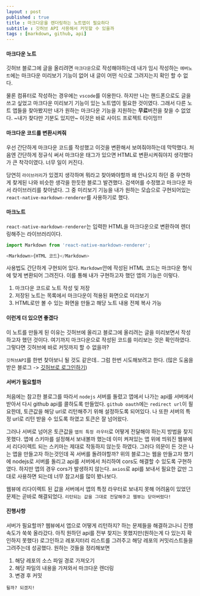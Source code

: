 ```yaml
---
layout : post
published : true
title : 마크다운을 렌더링하는 노트앱이 필요하다
subtitle : 깃허브 API 사용해서 커밋할 수 있을까
tags : [markdown, github, api]
---
```

#### 마크다운 노트
깃허브 블로그에 글을 올리려면 `마크다운`으로 작성해야하는데 내가 임시 작성하는 `에버노트`에는 마크다운 미리보기 기능이 없어 내 글이 어떤 식으로 그려지는지 확인 할 수 없다.
  
물론 컴퓨터로 작성하는 경우에는 `vscode`를 이용한다. 하지만 나는 핸드폰으로도 글을 쓰고 싶었고 마크다운 미리보기 기능이 있는 노트앱이 필요한 것이였다.
그래서 다른 노트 앱들을 찾아봤지만 내가 원하는 마크다운 기능을 지원하는 **무료**버전을 찾을 수 없었다. ~내가 찾다만 기분도 있지만~ 이것은 바로 사이드 프로젝트 타이밍!!!
  
#### 마크다운 코드를 변환시켜줘
우선 간단하게 마크다운 코드를 작성했고 이것을 변환해서 보여줘야하는데 막막했다.
처음엔 간단하게 정규식 써서 마크다운 태그가 있으면 HTML로 변환시켜줘야지 생각했다가 큰 착각이였다. 너무 일이 커진다.
  
당연히 `라이브러리`가 있겠지 생각하며 뭐라고 찾아봐야할까 왜 안나오지 하던 중 우연하게 찾게된 나와 비슷한 생각을 한듯한 블로그 발견했다.
검색어를 수정했고 마크다운 파서 라이브러리를 찾아냈다. 그 중 미리보기 기능을 내가 원하는 모습으로 구현되어있는 `react-native-markdown-renderer`를 사용하기로 했다.

#### 마크노트
`react-native-markdown-renderer`는 입력한 HTML을 마크다운으로 변환하여 렌더링해주는 라이브러리이다.
```js
import Markdown from 'react-native-markdown-renderer';

<Markdown>{HTML 코드}</Markdown>
```
사용법도 간단하게 구현되어 있다. `Markdown`안에 작성된 HTML 코드는 마크다운 형식에 맞게 변환되어 그려진다.
이를 통해 내가 구현하고자 했던 앱의 기능은 이렇다.
  
1. 마크다운 코드로 노트 작성 및 저장
2. 저장된 노트는 목록에서 마크다운이 적용된 화면으로 미리보기
3. HTML로만 볼 수 있는 화면을 만들고 해당 노트 내용 전체 복사 가능
  
#### 이런게 더 있으면 좋겠다
이 노트를 만들게 된 이유는 깃허브에 올리고 블로그에 올리려는 글을 미리보면서 작성하고자 했던 것이다.
여기까지 마크다운으로 작성된 코드를 미리보는 것은 확인하였다. 그렇다면 깃허브에 바로 커밋까지 할 수 없을까?
  
`깃허브API`를 한번 찾아보니 될 것도 같은데.. 그럼 한번 시도해보려고 한다.
(많은 도움을 받은 블로그 -> [깃허브로 로그인하기](https://gist.github.com/ninanung/2ad24c760e81401ed65f13f634a25e73))
  
#### 서버가 필요할까
처음에는 참고한 블로그를 따라서 `nodejs` 서버를 돌렸고 앱에서 나가는 api를 서버에서 받아서 다시 github api를 콜하도록 만들었다.
`github oauth`에는 `redirect url`이 필요한데, 토큰값을 해당 url로 리턴해주기 위해 설정하도록 되어있다.
나 또한 서버의 특정 url로 리턴 받을 수 있도록 하였고 토큰은 잘 넘어왔다.
  
그러나 서버로 넘어온 토큰값을 `앱의 특정 라우터`로 어떻게 전달해야 하는지 방법을 찾지 못했다.
앱에 스키마를 설정해서 보내볼까 했는데 이미 켜져있는 앱 위에 띄워진 웹뷰에서 리다이렉트 되는 스키마는 제대로 작동하지 않는듯 하였다.
그러다 의문이 든 것은 나는 앱을 만들고자 하는것인데 꼭 서버를 돌려야할까? 위의 블로그는 웹을 만들고자 했기에 nodejs로 서버를 돌리고 api를 서버에서 처리하여 cors도 해결할 수 있도록 구현하였다.
하지만 앱의 경우 cors가 발생하지 않는다. `axios`로 api를 보내서 필요한 값만 그대로 사용하면 되는데 너무 참고서를 많이 봤나보다.
  
웹뷰에 리다이렉트 된 값을 서버에서 앱의 특정 라우터로 보내지 못해 어려움이 있었던 문제는 곧바로 해결되었다.
`리턴되는 값을 그대로 전달해주고 웹뷰는 닫아버렸다!`
  
#### 진행사항
서버가 필요할까? 웹뷰에서 앱으로 어떻게 리턴하지? 하는 문제들을 해결하고나니 진행속도가 쑥쑥 올라갔다.
아직 원하던 api를 전부 찾지는 못했지만(원하는게 다 있는지 확인하지 못했다) 로그인하고 레포지터리 리스트를 그려주고 해당 레포의 커밋리스트들을 그려주는데 성공했다.
원하는 것들을 정리해보면
  
1. 해당 레포의 소스 파일 경로 가져오기
2. 해당 파일의 내용을 가져와서 마크다운 렌더링
3. 변경 후 커밋
  
`될까? 되겠지!`